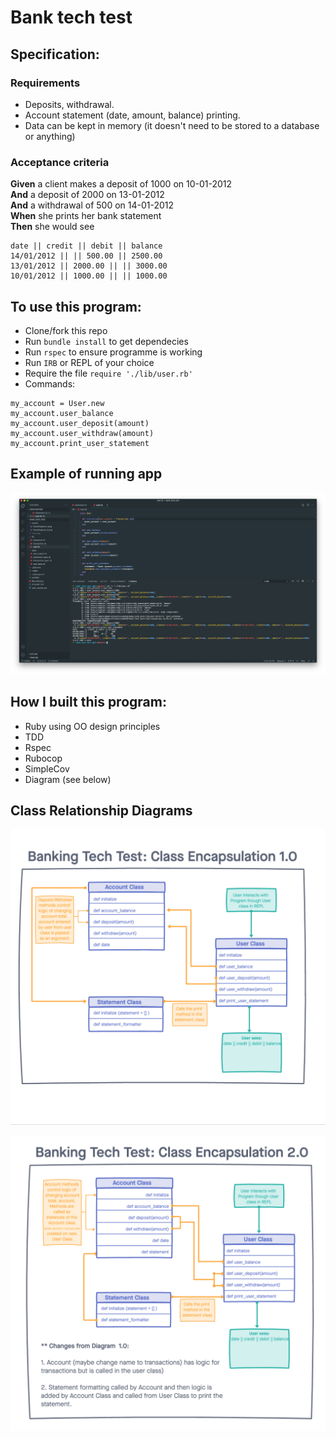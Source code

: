 # Bank tech test

## Specification:

### Requirements
* Deposits, withdrawal.
* Account statement (date, amount, balance) printing.
* Data can be kept in memory (it doesn't need to be stored to a database or anything)

### Acceptance criteria

**Given** a client makes a deposit of 1000 on 10-01-2012  
**And** a deposit of 2000 on 13-01-2012  
**And** a withdrawal of 500 on 14-01-2012  
**When** she prints her bank statement  
**Then** she would see

```
date || credit || debit || balance
14/01/2012 || || 500.00 || 2500.00
13/01/2012 || 2000.00 || || 3000.00
10/01/2012 || 1000.00 || || 1000.00
```

## To use this program:

* Clone/fork this repo
* Run `bundle install` to get dependecies
* Run `rspec` to ensure programme is working
* Run `IRB` or REPL of your choice
* Require the file  `require './lib/user.rb' `
* Commands:
```
my_account = User.new
my_account.user_balance
my_account.user_deposit(amount)
my_account.user_withdraw(amount)
my_account.print_user_statement
```

## Example of running app

![IRB Example of running APP](https://github.com/sophiewo/bank_tech_test/blob/master/assets/IRB_RunningApp.png)

## How I built this program:

- Ruby using OO design principles
- TDD 
 - Rspec
 - Rubocop
 - SimpleCov
- Diagram (see below)

## Class Relationship Diagrams

![Initial Class Diagram](https://github.com/sophiewo/bank_tech_test/blob/master/assets/ClassDiagram_1.png)

![Final Class Diagram](https://github.com/sophiewo/bank_tech_test/blob/master/assets/ClassDiagram_2.png)
